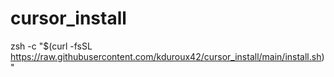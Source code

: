 # cursor_install
zsh -c "$(curl -fsSL https://raw.githubusercontent.com/kduroux42/cursor_install/main/install.sh)"
